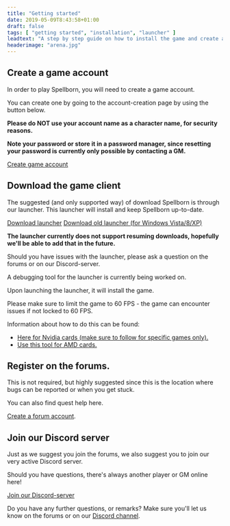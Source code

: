 ```yaml
---
title: "Getting started"
date: 2019-05-09T8:43:58+01:00
draft: false
tags: [ "getting started", "installation", "launcher" ]
leadtext: "A step by step guide on how to install the game and create an account"
headerimage: "arena.jpg"
---
```


## Create a game account
In order to play Spellborn, you will need to create a game account.

You can create one by going to the account-creation page by using the button below.

**Please do NOT use your account name as a character name, for security reasons.**

**Note your password or store it in a password manager, since resetting your password is currently only possible by contacting a GM.**

<a class="button" href="https://www.spellborn.nl" title="Create game account" target="_blank">Create game account</a>

## Download the game client
The suggested (and only supported way) of download Spellborn is through our launcher.
This launcher will install and keep Spellborn up-to-date.

<a class="button" href="https://files.spellborn.org/launcher/launcher-installer.exe" title="Download launcher" target="_blank">Download launcher</a>
<a class="button secondary" href="https://files.spellborn.org/launcher/installer.exe" title="Download old launcher (for Windows Vista/8/XP)" target="_blank">Download old launcher (for Windows Vista/8/XP)</a>

**The launcher currently does not support resuming downloads, hopefully we'll be able to add that in the future.**

Should you have issues with the launcher, please ask a question on the forums or on our Discord-server.

A debugging tool for the launcher is currently being worked on.

Upon launching the launcher, it will install the game.

<div class="alert warning">
<p>Please make sure to limit the game to 60 FPS - the game can encounter issues if not locked to 60 FPS. </p>
<p>Information about how to do this can be found:</p>
<ul>
    <li><a href="https://www.howtogeek.com/509097/how-to-set-a-maximum-frame-rate-in-nvidias-drivers/">Here for Nvidia cards (make sure to follow for specific games only).</a></li>
    <li><a href="https://www.amd.com/en/technologies/radeon-software-chill">Use this tool for AMD cards.</a></li>
</ul>

</div>

## Register on the forums.
This is not required, but highly suggested since this is the location where bugs can be reported or when you get stuck.

You can also find quest help here.

<a class="button" href="https://forum.spellborn.org/member.php?action=register" target="_blank">Create a forum account</a>.

## Join our Discord server
Just as we suggest you join the forums, we also suggest you to join our very active Discord server.

Should you have questions, there's always another player or GM online here!

<a class="button" href="https://discord.gg/jA6EwuX" target="_blank">Join our Discord-server</a>

Do you have any further questions, or remarks? Make sure you'll let us know on the forums or on our <a href="https://discord.gg/M8u7AsG">Discord channel</a>.


